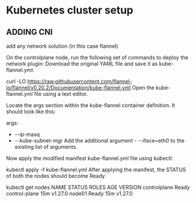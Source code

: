 # Kubernetes cluster setup

## ADDING CNI

add any network solution (in this case flannel)

On the controlplane node, run the following set of commands to deploy the network plugin: Download the original YAML file and save it as kube-flannel.yml:

curl -LO https://raw.githubusercontent.com/flannel-io/flannel/v0.20.2/Documentation/kube-flannel.yml
Open the kube-flannel.yml file using a text editor.

Locate the args section within the kube-flannel container definition. It should look like this:

  args:
  - --ip-masq
  - --kube-subnet-mgr
Add the additional argument - --iface=eth0 to the existing list of arguments.

Now apply the modified manifest kube-flannel.yml file using kubectl:

kubectl apply -f kube-flannel.yml
After applying the manifest, the STATUS of both the nodes should become Ready

kubectl get nodes
NAME           STATUS   ROLES           AGE   VERSION
controlplane   Ready    control-plane   15m   v1.27.0
node01         Ready    <none>          15m   v1.27.0
